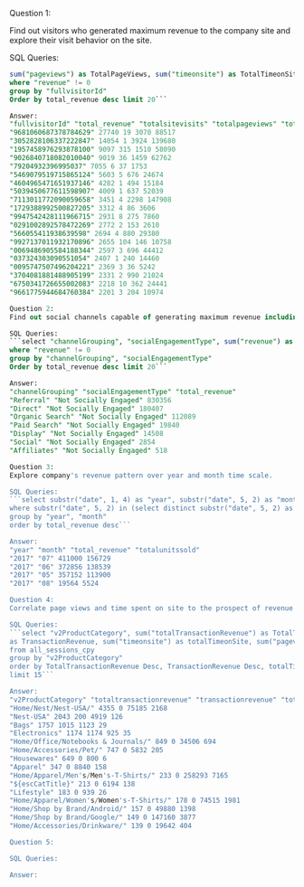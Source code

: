 Question 1:

Find out visitors who generated maximum revenue to the company site and explore their visit behavior on the site.

SQL Queries:  
```sql select "fullvisitorId", sum("revenue") as total_revenue, max("visitNumber") as TotalSitevisits,
sum("pageviews") as TotalPageViews, sum("timeonsite") as TotalTimeonSite from analytics_cpy
where "revenue" != 0
group by "fullvisitorId"
Order by total_revenue desc limit 20```

Answer:
"fullvisitorId" "total_revenue" "totalsitevisits" "totalpageviews" "totaltimeonsite"
"9681060687378784629" 27740 19 3070 88517
"3052828106337222847" 14054 1 3924 139680
"1957458976293878100" 9097 315 1510 58090
"9026840718082010040" 9019 36 1459 62762
"79204932396995037" 7055 6 37 1753
"5469079519715865124" 5603 5 676 24674
"4604965471651937146" 4282 1 494 15184
"5039450677611598907" 4009 1 637 52039
"7113011772090059658" 3451 4 2298 147908
"1729388992500827205" 3312 4 86 3606
"9947542428111966715" 2931 8 275 7860
"0291002892578472269" 2772 2 153 2610
"566055411938639598" 2694 4 880 29380
"9927137011932170896" 2655 104 146 10758
"0069486905584188344" 2597 3 696 44412
"037324303090551054" 2407 1 240 14460
"0095747507496204221" 2369 3 36 5242
"3704081881488905199" 2331 2 990 21024
"6750341726655002083" 2218 10 362 24441
"9661775944684760384" 2201 3 204 10974

Question 2:
Find out social channels capable of generating maximum revenue including relevance, if any, of social media engagement of visitors for company revenue.

SQL Queries:
```select "channelGrouping", "socialEngagementType", sum("revenue") as total_revenue from analytics_cpy
where "revenue" != 0
group by "channelGrouping", "socialEngagementType"
Order by total_revenue desc limit 20```

Answer:
"channelGrouping" "socialEngagementType" "total_revenue"
"Referral" "Not Socially Engaged" 830356
"Direct" "Not Socially Engaged" 180407
"Organic Search" "Not Socially Engaged" 112089
"Paid Search" "Not Socially Engaged" 19840
"Display" "Not Socially Engaged" 14508
"Social" "Not Socially Engaged" 2854
"Affiliates" "Not Socially Engaged" 518

Question 3:
Explore company's revenue pattern over year and month time scale.

SQL Queries:
```select substr("date", 1, 4) as "year", substr("date", 5, 2) as "month", sum ("revenue") as total_revenue, sum("units_sold") as TotalUnitsSold from analytics_cpy
where substr("date", 5, 2) in (select distinct substr("date", 5, 2) as "month" from analytics_cpy)
group by "year", "month"
order by total_revenue desc```

Answer:
"year" "month" "total_revenue" "totalunitssold"
"2017" "07" 411000 156729
"2017" "06" 372856 138539
"2017" "05" 357152 113900
"2017" "08" 19564 5524

Question 4:
Correlate page views and time spent on site to the prospect of revenue generation for each product category.

SQL Queries:
```select "v2ProductCategory", sum("totalTransactionRevenue") as TotalTransactionRevenue, sum("transactionRevenue")
as TransactionRevenue, sum("timeonsite") as totalTimeonSite, sum("pageviews") as totalPageViews
from all_sessions_cpy
group by "v2ProductCategory"
order by TotalTransactionRevenue Desc, TransactionRevenue Desc, totalTimeonSite Desc, totalPageViews Desc
limit 15```

Answer:
"v2ProductCategory" "totaltransactionrevenue" "transactionrevenue" "totaltimeonsite" "totalpageviews"
"Home/Nest/Nest-USA/" 4355 0 75185 2168
"Nest-USA" 2043 200 4919 126
"Bags" 1757 1015 1123 29
"Electronics" 1174 1174 925 35
"Home/Office/Notebooks & Journals/" 849 0 34506 694
"Home/Accessories/Pet/" 747 0 5832 205
"Housewares" 649 0 800 6
"Apparel" 347 0 8840 158
"Home/Apparel/Men's/Men's-T-Shirts/" 233 0 258293 7165
"${escCatTitle}" 213 0 6194 138
"Lifestyle" 183 0 939 26
"Home/Apparel/Women's/Women's-T-Shirts/" 178 0 74515 1981
"Home/Shop by Brand/Android/" 157 0 49880 1398
"Home/Shop by Brand/Google/" 149 0 147160 3877
"Home/Accessories/Drinkware/" 139 0 19642 404

Question 5:

SQL Queries:

Answer:
